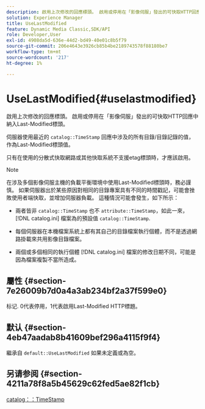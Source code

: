 ```yaml
---
description: 啟用上次修改的回應標頭。 啟用或停用在「影像伺服」發出的可快取HTTP回應中納入Last-Modified標頭。
solution: Experience Manager
title: UseLastModified
feature: Dynamic Media Classic,SDK/API
role: Developer,User
exl-id: 4908da5d-636e-44d2-bd49-40e01c8b5f79
source-git-commit: 206e4643e3926cb85b4be2189743578f88180be7
workflow-type: tm+mt
source-wordcount: '217'
ht-degree: 1%

---
```


# UseLastModified{#uselastmodified}

啟用上次修改的回應標頭。 啟用或停用在「影像伺服」發出的可快取HTTP回應中納入Last-Modified標頭。

伺服器使用最近的 `catalog::TimeStamp` 回應中涉及的所有目錄/目錄記錄的值，作為Last-Modified標頭值。

只有在使用的分散式快取網路或其他快取系統不支援etag標頭時，才應該啟用。

>[!NOTE]
>
>在涉及多個影像伺服主機的負載平衡環境中使用Last-Modified標頭時，務必謹慎。 如果伺服器出於某些原因對相同的目錄專案具有不同的時間戳記，可能會挫敗使用者端快取，並增加伺服器負載。 這種情況可能會發生，如下所示：
>
>* 兩者皆非 `catalog::TimeStamp` 也不 `attribute::TimeStamp`，如此一來， [!DNL catalog.ini] 檔案為的預設值 `catalog::TimeStamp`.
>
>* 每個伺服器在本機檔案系統上都有其自己的目錄檔案執行個體，而不是透過網路掛載來共用影像目錄檔案。
>* 兩個或多個相同的執行個體 [!DNL catalog.ini] 檔案的修改日期不同，可能是因為檔案複製不當所造成。
>


## 屬性 {#section-7e26009b7d0a4a3ab234bf2a37f599e0}

标记. 0代表停用，1代表啟用Last-Modified HTTP標題。

## 默认 {#section-4eb47aadab8b41609bef296a4115f9f4}

繼承自 `default::UseLastModified` 如果未定義或為空。

## 另请参阅 {#section-4211a78f8a5b45629c62fed5ae82f1cb}

[catalog：：TimeStamp](../../../../../is-api/image-catalog/image-serving-api-ref/c-image-catalog-reference/c-image-svg-data-reference/c-image-data-reference/r-timestamp-cat.md#reference-59a27b72f4cb4a53a3baba83214c4ded)
